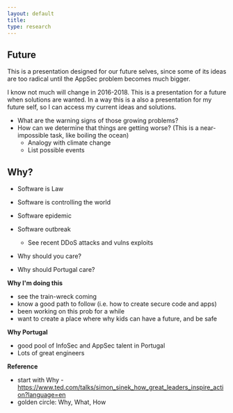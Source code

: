 ```yaml
---
layout: default
title:
type: research
---
```


## Future

This is a presentation designed for our future selves, since some of its ideas are too radical until the AppSec problem becomes much bigger.

I know not much will change in 2016-2018. This is a presentation for a future when solutions are wanted. In a way this is a also a presentation for my future self, so I can access my current ideas and solutions.

  * What are the warning signs of those growing problems?
  * How can we determine that things are getting worse?  (This is a near-impossible task, like boiling the ocean)
    * Analogy with climate change
    * List possible events

## Why?

* Software is Law
* Software is controlling the world
* Software epidemic
* Software outbreak
  * See recent DDoS attacks and vulns exploits

* Why should you care?
* Why should Portugal care?

**Why I'm doing this**

* see the train-wreck coming
* know a good path to follow (i.e. how to create secure code and apps)
* been working on this prob for a while
* want to create a place where why kids can have a future, and be safe

**Why Portugal**

* good pool of InfoSec and AppSec talent in Portugal
* Lots of great engineers


**Reference**

* start with Why - https://www.ted.com/talks/simon_sinek_how_great_leaders_inspire_action?language=en
* golden circle: Why, What, How
